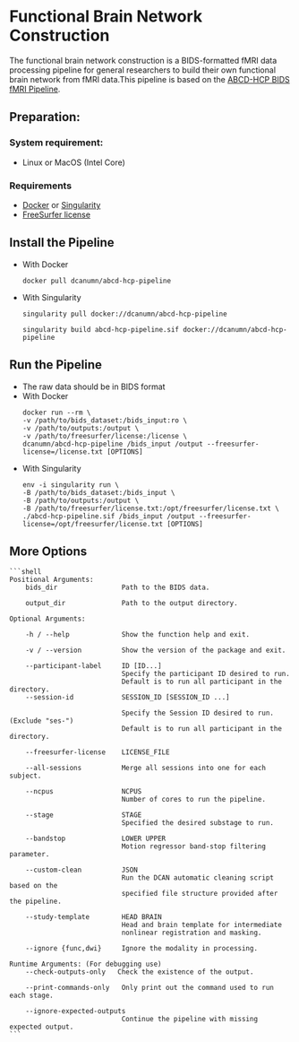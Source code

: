 # Functional Brain Network Construction
The functional brain network construction is a BIDS-formatted fMRI data processing pipeline for general researchers to build their own functional brain network from fMRI data.This pipeline is based on the [ABCD-HCP BIDS fMRI Pipeline](https://github.com/DCAN-Labs/abcd-hcp-pipeline).
## Preparation:
### System requirement:
- Linux or MacOS (Intel Core)
### Requirements
- [Docker](https://docs.docker.com/get-docker/) or [Singularity](https://sylabs.io/guides/3.5/user-guide/quick_start.html)
- [FreeSurfer license](https://surfer.nmr.mgh.harvard.edu/fswiki/License)

## Install the Pipeline
- With Docker
    ```shell
    docker pull dcanumn/abcd-hcp-pipeline
    ```
- With Singularity
    ```shell
    singularity pull docker://dcanumn/abcd-hcp-pipeline

    singularity build abcd-hcp-pipeline.sif docker://dcanumn/abcd-hcp-pipeline
    ```
## Run the Pipeline
- The raw data should be in BIDS format
- With Docker
    ```shell
    docker run --rm \
    -v /path/to/bids_dataset:/bids_input:ro \
    -v /path/to/outputs:/output \
    -v /path/to/freesurfer/license:/license \
    dcanumn/abcd-hcp-pipeline /bids_input /output --freesurfer-license=/license.txt [OPTIONS]
    ```
- With Singularity
    ```shell
    env -i singularity run \
    -B /path/to/bids_dataset:/bids_input \
    -B /path/to/outputs:/output \
    -B /path/to/freesurfer/license.txt:/opt/freesurfer/license.txt \
    ./abcd-hcp-pipeline.sif /bids_input /output --freesurfer-license=/opt/freesurfer/license.txt [OPTIONS]
    ```
## More Options
    ```shell
    Positional Arguments:
        bids_dir                Path to the BIDS data.

        output_dir              Path to the output directory.

    Optional Arguments:

        -h / --help             Show the function help and exit.

        -v / --version          Show the version of the package and exit.

        --participant-label     ID [ID...]
                                Specify the participant ID desired to run.
                                Default is to run all participant in the directory.
        --session-id            SESSION_ID [SESSION_ID ...]

                                Specify the Session ID desired to run. (Exclude "ses-")
                                Default is to run all participant in the directory.

        --freesurfer-license    LICENSE_FILE

        --all-sessions          Merge all sessions into one for each subject.

        --ncpus                 NCPUS
                                Number of cores to run the pipeline.

        --stage                 STAGE
                                Specified the desired substage to run.

        --bandstop              LOWER UPPER
                                Motion regressor band-stop filtering parameter.

        --custom-clean          JSON
                                Run the DCAN automatic cleaning script based on the 
                                specified file structure provided after the pipeline.

        --study-template        HEAD BRAIN
                                Head and brain template for intermediate
                                nonlinear registration and masking.

        --ignore {func,dwi}     Ignore the modality in processing.

    Runtime Arguments: (For debugging use)
        --check-outputs-only   Check the existence of the output.

        --print-commands-only   Only print out the command used to run each stage.

        --ignore-expected-outputs
                                Continue the pipeline with missing expected output.
    ```
